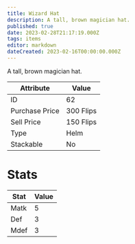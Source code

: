 ```yaml
---
title: Wizard Hat
description: A tall, brown magician hat.
published: true
date: 2023-02-28T21:17:19.000Z
tags: items
editor: markdown
dateCreated: 2023-02-16T00:00:00.000Z
---
```


A tall, brown magician hat.

|Attribute|Value|
|-|-|
|ID|62|
|Purchase Price|300 Flips|
|Sell Price|150 Flips|
|Type|Helm|
|Stackable|No|

# Stats
|Stat|Value|
|-|-|
|Matk|5|
|Def|3|
|Mdef|3|
